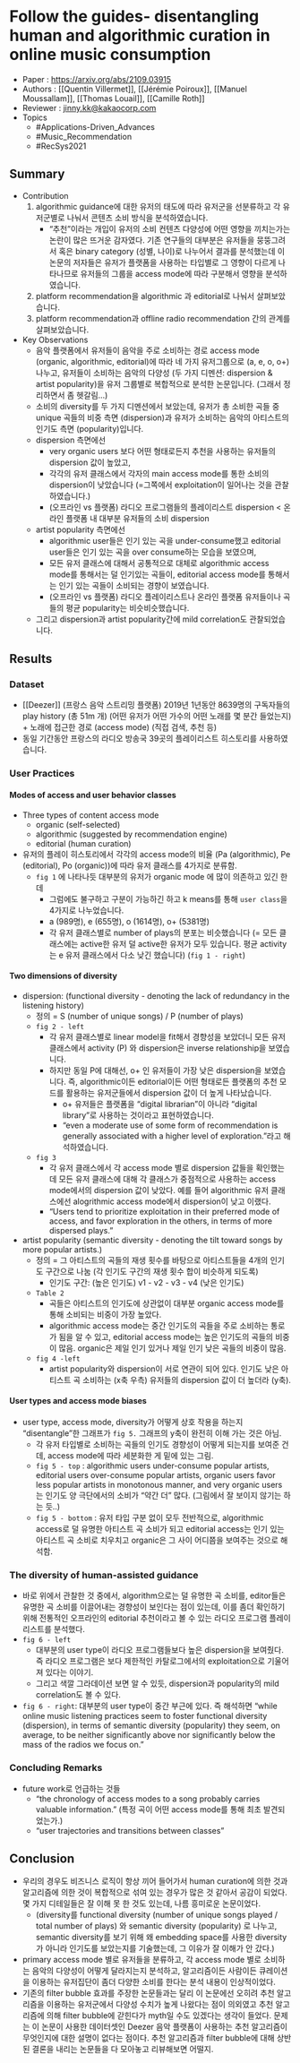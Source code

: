 # Follow the guides- disentangling human and algorithmic curation in online music consumption

- Paper : <https://arxiv.org/abs/2109.03915>
- Authors : [[Quentin Villermet]], [[Jérémie Poiroux]], [[Manuel Moussallam]], [[Thomas Louail]], [[Camille Roth]]
- Reviewer : jinny.kk@kakaocorp.com
- Topics
  - #Applications-Driven_Advances
  - #Music_Recommendation
  - #RecSys2021

## Summary

- Contribution
  1. algorithmic guidance에 대한 유저의 태도에 따라 유저군을 선분류하고 각 유저군별로 나눠서 콘텐츠 소비 방식을 분석하였습니다.
      - “추천”이라는 개입이 유저의 소비 컨텐츠 다양성에 어떤 영향을 끼치는가는 논란이 많은 뜨거운 감자였다. 기존 연구들의 대부분은 유저들을 뭉뚱그려서 혹은 binary category (성별, 나이)로 나누어서 결과를 분석했는데 이 논문의 저자들은 유저가 플랫폼을 사용하는 타입별로 그 영향이 다르게 나타나므로 유저들의 그룹을 access mode에 따라 구분해서 영향을 분석하였습니다.
  2. platform recommendation을 algorithmic 과 editorial로 나눠서 살펴보았습니다.
  3. platform recommendation과 offline radio recommendation 간의 관계를 살펴보았습니다.
- Key Observations
  - 음악 플랫폼에서 유저들이 음악을 주로 소비하는 경로 access mode (organic, algorithmic, editorial)에 따라 네 가지 유저그룹으로 (a, e, o, o+) 나누고, 유저들이 소비하는 음악의 다양성 (두 가지 디멘션: dispersion & artist popularity)을 유저 그룹별로 복합적으로 분석한 논문입니다. (그래서 정리하면서 좀 헷갈림...)
  - 소비의 diversity를 두 가지 디멘션에서 보았는데, 유저가 총 소비한 곡들 중 unique 곡들의 비중 측면 (dispersion)과 유저가 소비하는 음악의 아티스트의 인기도 측면 (popularity)입니다.
  - dispersion 측면에선
    - very organic users 보다 어떤 형태로든지 추천을 사용하는 유저들의 dispersion 값이 높았고,
    - 각각의 유저 클래스에서 각자의 main access mode를 통한 소비의 dispersion이 낮았습니다 (=그쪽에서 exploitation이 일어나는 것을 관찰하였습니다.)
    - (오프라인 vs 플랫폼) 라디오 프로그램들의 플레이리스트 dispersion < 온라인 플랫폼 내 대부분 유저들의 소비 dispersion
  - artist popularity 측면에선
    - algorithmic user들은 인기 있는 곡을 under-consume했고 editorial user들은 인기 있는 곡을 over consume하는 모습을 보였으며,
    - 모든 유저 클래스에 대해서 공통적으로 대체로 algorithmic access mode를 통해서는 덜 인기있는 곡들이, editorial access mode를 통해서는 인기 있는 곡들이 소비되는 경향이 보였습니다.
    - (오프라인 vs 플랫폼) 라디오 플레이리스트나 온라인 플랫폼 유저들이나 곡들의 평균 popularity는 비슷비슷했습니다.
  - 그리고 dispersion과 artist popularity간에 mild correlation도 관찰되었습니다.

## Results

### Dataset

- [[Deezer]] (프랑스 음악 스트리밍 플랫폼) 2019년 1년동안 8639명의 구독자들의 play history (총 51m 개) (어떤 유저가 어떤 가수의 어떤 노래를 몇 분간 들었는지) + 노래에 접근한 경로 (access mode) (직접 검색, 추천 등)
- 동일 기간동안 프랑스의 라디오 방송국 39곳의 플레이리스트 히스토리를 사용하였습니다.

### User Practices

#### Modes of access and user behavior classes

- Three types of content access mode
  - organic (self-selected)
  - algorithmic (suggested by recommendation engine)
  - editorial (human curation)
- 유저의 플레이 히스토리에서 각각의 access mode의 비율 (Pa (algorithmic), Pe (editorial), Po (organic))에 따라 유저 클래스를 4가지로 분류함.
  - `fig 1` 에 나타나듯 대부분의 유저가 organic mode 에 많이 의존하고 있긴 한데
    - 그럼에도 불구하고 구분이 가능하긴 하고 k means를 통해 `user class`을 4가지로 나누었습니다.
    - a (989명), e (655명), o (1614명), o+ (5381명)
    - 각 유저 클래스별로 number of plays의 분포는 비슷했습니다 (= 모든 클래스에는 active한 유저 덜 active한 유저가 모두 있습니다. 평균 activity는 e 유저 클래스에서 다소 낮긴 했습니다) (`fig 1 - right`)

#### Two dimensions of diversity

- dispersion: (functional diversity - denoting the lack of redundancy in the listening history)
  - 정의 = S (number of unique songs) /  P (number of plays)
  - `fig 2 - left`
    - 각 유저 클래스별로 linear model을 fit해서 경향성을 보았더니 모든 유저 클래스에서 activity (P) 와 dispersion은 inverse relationship을 보였습니다.
    - 하지만 동일 P에 대해선, o+ 인 유저들이 가장 낮은 dispersion을 보였습니다. 즉, algorithmic이든 editorial이든 어떤 형태로든 플랫폼의 추천 모드를 활용하는 유저군들에서 dispersion 값이 더 높게 나타났습니다.
      - o+ 유저들은 플랫폼을 “digital librarian”이 아니라 “digital library”로 사용하는 것이라고 표현하였습니다.
      - “even a moderate use of some form of recommendation is generally associated with a higher level of exploration.”라고 해석하였습니다.
  - `fig 3`
    - 각 유저 클래스에서 각 access mode 별로 dispersion 값들을 확인했는데 모든 유저 클래스에 대해 각 클래스가 중점적으로 사용하는 access mode에서의 dispersion 값이 낮았다. 예를 들어 algorithmic 유저 클래스에선 alogrithmic access mode에서 dispersion이 낮고 이랬다.
    - “Users tend to prioritize exploitation in their preferred mode of access, and favor exploration in the others, in terms of more dispersed plays.”
- artist popularity (semantic diversity - denoting the tilt toward songs by more popular artists.)
  - 정의 = 그 아티스트의 곡들의 재생 횟수를 바탕으로 아티스트들을 4개의 인기도 구간으로 나눔 (각 인기도 구간의 재생 횟수 합이 비슷하게 되도록)
    - 인기도 구간: (높은 인기도) v1 - v2 - v3 - v4 (낮은 인기도)
  - `Table 2`
    - 곡들은 아티스트의 인기도에 상관없이 대부분 organic access mode를 통해 소비되는 비중이 가장 높았다.
    - algorithmic access mode는 중간 인기도의 곡들을 주로 소비하는 통로가 됨을 알 수 있고, editorial access mode는 높은 인기도의 곡들의 비중이 많음. organic은 제일 인기 있거나 제일 인기 낮은 곡들의 비중이 많음.
  - `fig 4 -left`
    - artist popularity와 dispersion이 서로 연관이 되어 있다. 인기도 낮은 아티스트 곡 소비하는 (x축 우측) 유저들의 dispersion 값이 더 높더라 (y축).

#### User types and access mode biases

- user type, access mode, diversity가 어떻게 상호 작용을 하는지 “disentangle”한 그래프가 `fig 5.` 그래프의 y축이 완전히 이해 가는 것은 아님.
  - 각 유저 타입별로 소비하는 곡들의 인기도 경향성이 어떻게 되는지를 보여준 건데, access mode에 따라 세분화한 게 밑에 있는 그림.
  - `fig 5 - top` : algorithmic users under-consume popular artists, editorial users over-consume popular artists, organic users favor less popular artists in monotonous manner, and very organic users 는 인기도 양 극단에서의 소비가 “약간 더” 많다. (그림에서 잘 보이지 않기는 하는 듯..)
  - `fig 5 - bottom` : 유저 타입 구분 없이 모두 전반적으로, algorithmic access로 덜 유명한 아티스트 곡 소비가 되고 editorial access는 인기 있는 아티스트 곡 소비로 치우치고 organic은 그 사이 어디쯤을 보여주는 것으로 해석함.

### The diversity of human-assisted guidance

- 바로 위에서 관찰한 것 중에서, algorithm으로는 덜 유명한 곡 소비를, editor들은 유명한 곡 소비를 이끌어내는 경향성이 보인다는 점이 있는데, 이를 좀더 확인하기 위해 전통적인 오프라인의 editorial 추천이라고 볼 수 있는 라디오 프로그램 플레이리스트를 분석했다.
- `fig 6 - left`
  - 대부분의 user type이 라디오 프로그램들보다 높은 dispersion을 보여줬다. 즉 라디오 프로그램은 보다 제한적인 카탈로그에서의 exploitation으로 기울어져 있다는 이야기.
  - 그리고 색깔 그라데이션 보면 알 수 있듯, dispersion과 popularity의 mild correlation도 볼 수 있다.
- `fig 6 - right`: 대부분의 user type이 중간 부근에 있다. 즉 해석하면 “while online music listening practices seem to foster functional diversity (dispersion), in terms of semantic diversity (popularity) they seem, on average, to be neither significantly above nor significantly below the mass of the radios we focus on.”

### Concluding Remarks

- future work로 언급하는 것들
  - “the chronology of access modes to a song probably carries valuable information.” (특정 곡이 어떤 access mode를 통해 최초 발견되었는가.)
  - “user trajectories and transitions between classes”

## Conclusion

- 우리의 경우도 비즈니스 로직이 항상 끼어 들어가서 human curation에 의한 것과 알고리즘에 의한 것이 복합적으로 섞여 있는 경우가 많은 것 같아서 공감이 되었다. 몇 가지 디테일들은 잘 이해 못 한 것도 있는데, 나름 흥미로운 논문이었다.
  - (diversity를 functional diversity (number of unique songs played / total number of plays) 와 semantic diversity (popularity) 로 나누고, semantic diversity를 보기 위해 왜 embedding space를 사용한 diversity가 아니라 인기도를 보았는지를 기술했는데, 그 이유가 잘 이해가 안 갔다.)
- primary access mode 별로 유저들을 분류하고, 각 access mode 별로 소비하는 음악의 다양성이 어떻게 달라지는지 분석하고, 알고리즘이든 사람이든 큐레이션을 이용하는 유저집단이 좀더 다양한 소비를 한다는 분석 내용이 인상적이었다.
- 기존의 filter bubble 효과를 주장한 논문들과는 달리 이 논문에선 오히려 추천 알고리즘을 이용하는 유저군에서 다양성 수치가 높게 나왔다는 점이 의외였고 추천 알고리즘에 의해 filter bubble에 갇힌다가 myth일 수도 있겠다는 생각이 들었다. 문제는 이 논문이 사용한 데이터셋인 Deezer 음악 플랫폼이 사용하는 추천 알고리즘이 무엇인지에 대한 설명이 없다는 점이다. 추천 알고리즘과 filter bubble에 대해 상반된 결론을 내리는 논문들을 다 모아놓고 리뷰해보면 어떨지.
